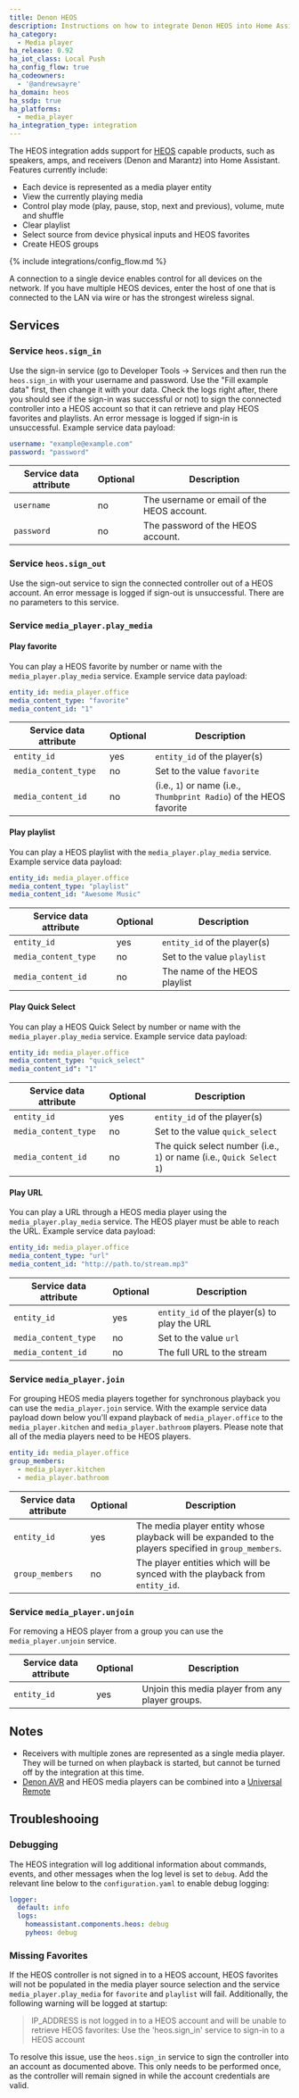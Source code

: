 ```yaml
---
title: Denon HEOS
description: Instructions on how to integrate Denon HEOS into Home Assistant.
ha_category:
  - Media player
ha_release: 0.92
ha_iot_class: Local Push
ha_config_flow: true
ha_codeowners:
  - '@andrewsayre'
ha_domain: heos
ha_ssdp: true
ha_platforms:
  - media_player
ha_integration_type: integration
---
```


The HEOS integration adds support for [HEOS](https://www.denon.com/en-gb/category/heos/) capable products, such as speakers, amps, and receivers (Denon and Marantz) into Home Assistant. Features currently include:

- Each device is represented as a media player entity
- View the currently playing media
- Control play mode (play, pause, stop, next and previous), volume, mute and shuffle
- Clear playlist
- Select source from device physical inputs and HEOS favorites
- Create HEOS groups

{% include integrations/config_flow.md %}

<div class='note info'>
A connection to a single device enables control for all devices on the network. If you have multiple HEOS devices, enter the host of one that is connected to the LAN via wire or has the strongest wireless signal.
</div>

## Services

### Service `heos.sign_in`

Use the sign-in service (go to Developer Tools -> Services and then run the `heos.sign_in` with your username and password. Use the "Fill example data" first, then change it with your data. Check the logs right after, there you should see if the sign-in was successful or not) to sign the connected controller into a HEOS account so that it can retrieve and play HEOS favorites and playlists. An error message is logged if sign-in is unsuccessful. Example service data payload:

```yaml
username: "example@example.com"
password: "password"
```

| Service data attribute | Optional | Description |
| ---------------------- | -------- | ----------- |
| `username`             | no       | The username or email of the HEOS account.
| `password`             | no       | The password of the HEOS account.

### Service `heos.sign_out`

Use the sign-out service to sign the connected controller out of a HEOS account. An error message is logged if sign-out is unsuccessful. There are no parameters to this service.

### Service `media_player.play_media`

#### Play favorite

You can play a HEOS favorite by number or name with the `media_player.play_media` service. Example service data payload:

```yaml
entity_id: media_player.office
media_content_type: "favorite"
media_content_id: "1"
```

| Service data attribute | Optional | Description |
| ---------------------- | -------- | ----------- |
| `entity_id`            | yes      |  `entity_id` of the player(s)
| `media_content_type`   | no       | Set to the value `favorite`
| `media_content_id`     | no       | (i.e., `1`) or name (i.e., `Thumbprint Radio`) of the HEOS favorite

#### Play playlist

You can play a HEOS playlist with the `media_player.play_media` service. Example service data payload:

```yaml
entity_id: media_player.office
media_content_type: "playlist"
media_content_id: "Awesome Music"
```

| Service data attribute | Optional | Description |
| ---------------------- | -------- | ----------- |
| `entity_id`            | yes      | `entity_id` of the player(s)
| `media_content_type`   | no       | Set to the value `playlist`
| `media_content_id`     | no       | The name of the HEOS playlist

#### Play Quick Select

You can play a HEOS Quick Select by number or name with the `media_player.play_media` service. Example service data payload:

```yaml
entity_id: media_player.office
media_content_type: "quick_select"
media_content_id": "1"
```

| Service data attribute | Optional | Description |
| ---------------------- | -------- | ----------- |
| `entity_id`            | yes      | `entity_id` of the player(s)
| `media_content_type`   | no       | Set to the value `quick_select`
| `media_content_id`     | no       | The quick select number (i.e., `1`) or name (i.e., `Quick Select 1`)

#### Play URL

You can play a URL through a HEOS media player using the `media_player.play_media` service. The HEOS player must be able to reach the URL. Example service data payload:

```yaml
entity_id: media_player.office
media_content_type: "url"
media_content_id: "http://path.to/stream.mp3"
```

| Service data attribute | Optional | Description |
| ---------------------- | -------- | ----------- |
| `entity_id`            | yes      | `entity_id` of the player(s) to play the URL
| `media_content_type`   | no       | Set to the value `url`
| `media_content_id`     | no       | The full URL to the stream

### Service `media_player.join`

For grouping HEOS media players together for synchronous playback you can use the `media_player.join` service. With the example service data payload down below you'll expand playback of `media_player.office` to the `media_player.kitchen` and `media_player.bathroom` players. Please note that all of the media players need to be HEOS players.

```yaml
entity_id: media_player.office
group_members:
  - media_player.kitchen
  - media_player.bathroom
```

| Service data attribute | Optional | Description |
| ---------------------- | -------- | ----------- |
| `entity_id`            | yes      | The media player entity whose playback will be expanded to the players specified in `group_members`.
| `group_members`        | no       | The player entities which will be synced with the playback from `entity_id`.


### Service `media_player.unjoin`

For removing a HEOS player from a group you can use the `media_player.unjoin` service.

| Service data attribute | Optional | Description                                          |
| ---------------------- | -------- | ---------------------------------------------------- |
| `entity_id`            |      yes | Unjoin this media player from any player groups.     |

## Notes

- Receivers with multiple zones are represented as a single media player. They will be turned on when playback is started, but cannot be turned off by the integration at this time.
- [Denon AVR](/integrations/denonar/) and HEOS media players can be combined into a [Universal Remote](/integrations/universal/#denon-avr--heos)

## Troubleshooing

### Debugging

The HEOS integration will log additional information about commands, events, and other messages when the log level is set to `debug`. Add the relevant line below to the `configuration.yaml` to enable debug logging:

```yaml
logger:
  default: info
  logs:
    homeassistant.components.heos: debug
    pyheos: debug
```

### Missing Favorites

If the HEOS controller is not signed in to a HEOS account, HEOS favorites will not be populated in the media player source selection and the service `media_player.play_media` for `favorite` and `playlist` will fail. Additionally, the following warning will be logged at startup:
> IP_ADDRESS is not logged in to a HEOS account and will be unable to retrieve HEOS favorites: Use the 'heos.sign_in' service to sign-in to a HEOS account

To resolve this issue, use the `heos.sign_in` service to sign the controller into an account as documented above. This only needs to be performed once, as the controller will remain signed in while the account credentials are valid.
